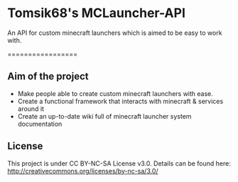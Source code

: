 Tomsik68's MCLauncher-API
=================

An API for custom minecraft launchers which is aimed to be easy to work with.

=================
## Aim of the project ##
+ Make people able to create custom minecraft launchers with ease.
+ Create a functional framework that interacts with minecraft & services around it
+ Create an up-to-date wiki full of minecraft launcher system documentation

## License ##
This project is under CC BY-NC-SA License v3.0. Details can be found here: http://creativecommons.org/licenses/by-nc-sa/3.0/